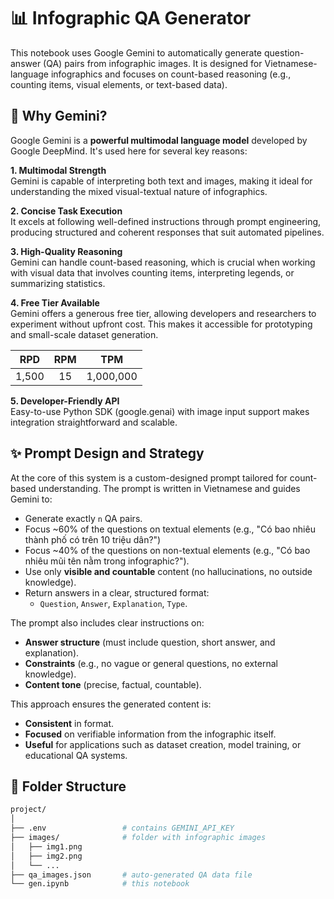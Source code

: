 <a id="readme-top"></a>

# 📊 Infographic QA Generator

This notebook uses Google Gemini to automatically generate question-answer (QA) pairs from infographic images. It is designed for Vietnamese-language infographics and focuses on count-based reasoning (e.g., counting items, visual elements, or text-based data).


## 🤖 Why Gemini?
Google Gemini is a **powerful multimodal language model** developed by Google DeepMind. It's used here for several key reasons:

**1. Multimodal Strength**\
Gemini is capable of interpreting both text and images, making it ideal for understanding the mixed visual-textual nature of infographics.

**2. Concise Task Execution**\
It excels at following well-defined instructions through prompt engineering, producing structured and coherent responses that suit automated pipelines.

**3. High-Quality Reasoning**\
Gemini can handle count-based reasoning, which is crucial when working with visual data that involves counting items, interpreting legends, or summarizing statistics.

**4. Free Tier Available**\
Gemini offers a generous free tier, allowing developers and researchers to experiment without upfront cost. This makes it accessible for prototyping and small-scale dataset generation.

<center>

| RPD | RPM | TPM |
|:-:|:-:|:-:|
| 1,500 | 15 | 1,000,000 |

</center>

**5. Developer-Friendly API**\
Easy-to-use Python SDK (google.genai) with image input support makes integration straightforward and scalable.




## ✨ Prompt Design and Strategy
At the core of this system is a custom-designed prompt tailored for count-based understanding. The prompt is written in Vietnamese and guides Gemini to:
- Generate exactly `n` QA pairs.
- Focus ~60% of the questions on textual elements (e.g., "Có bao nhiêu thành phố có trên 10 triệu dân?")
- Focus ~40% of the questions on non-textual elements (e.g., "Có bao nhiêu mũi tên nằm trong infographic?").
- Use only **visible and countable** content (no hallucinations, no outside knowledge).
- Return answers in a clear, structured format:
    - `Question`, `Answer`, `Explanation`, `Type`.  

The prompt also includes clear instructions on:
- **Answer structure** (must include question, short answer, and explanation).
- **Constraints** (e.g., no vague or general questions, no external knowledge).
- **Content tone** (precise, factual, countable).

This approach ensures the generated content is:
- **Consistent** in format.
- **Focused** on verifiable information from the infographic itself.
- **Useful** for applications such as dataset creation, model training, or educational QA systems.



## 📂 Folder Structure
```bash
project/
│
├── .env                 # contains GEMINI_API_KEY
├── images/              # folder with infographic images
│   ├── img1.png
│   ├── img2.png
│   └── ...
├── qa_images.json       # auto-generated QA data file
└── gen.ipynb            # this notebook

```

